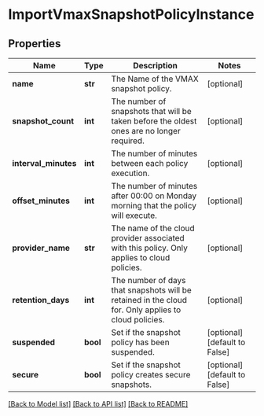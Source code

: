 # ImportVmaxSnapshotPolicyInstance

## Properties
Name | Type | Description | Notes
------------ | ------------- | ------------- | -------------
**name** | **str** | The Name of the VMAX snapshot policy. | [optional] 
**snapshot_count** | **int** | The number of snapshots that will be taken before the oldest ones are no longer required. | [optional] 
**interval_minutes** | **int** | The number of minutes between each policy execution. | [optional] 
**offset_minutes** | **int** | The number of minutes after 00:00 on Monday morning that the policy will execute. | [optional] 
**provider_name** | **str** | The name of the cloud provider associated with this policy. Only applies to cloud policies. | [optional] 
**retention_days** | **int** | The number of days that snapshots will be retained in the cloud for. Only applies to cloud policies. | [optional] 
**suspended** | **bool** | Set if the snapshot policy has been suspended. | [optional] [default to False]
**secure** | **bool** | Set if the snapshot policy creates secure snapshots. | [optional] [default to False]

[[Back to Model list]](../README.md#documentation-for-models) [[Back to API list]](../README.md#documentation-for-api-endpoints) [[Back to README]](../README.md)


